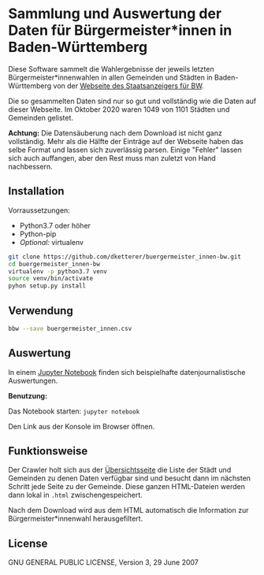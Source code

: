 # Sammlung und Auswertung der Daten für Bürgermeister*innen in Baden-Württemberg

Diese Software sammelt die Wahlergebnisse der jeweils letzten Bürgermeister*innenwahlen 
in allen Gemeinden und Städten in Baden-Württemberg von der [Webseite des Staatsanzeigers für BW](https://www.staatsanzeiger.de/staatsanzeiger/wahlen/buergermeisterwahlen/).

Die so gesammelten Daten sind nur so gut und vollständig wie die Daten auf dieser Webseite. 
Im Oktober 2020 waren 1049 von 1101 Städten und Gemeinden gelistet.

**Achtung:** Die Datensäuberung nach dem Download ist nicht ganz vollständig. Mehr als die Hälfte 
der Einträge auf der Webseite haben das selbe Format und lassen sich zuverlässig parsen. Einige "Fehler" 
lassen sich auch auffangen, aber den Rest muss man zuletzt von Hand nachbessern.


## Installation

Vorraussetzungen:

* Python3.7 oder höher
* Python-pip
* *Optional:* virtualenv

```bash
git clone https://github.com/dketterer/buergermeister_innen-bw.git
cd buergermeister_innen-bw
virtualenv -p python3.7 venv
source venv/bin/activate 
pyhon setup.py install
```

## Verwendung

```bash
bbw --save buergermeister_innen.csv
```

## Auswertung

In einem [Jupyter Notebook](notebooks/demo.ipynb) finden sich beispielhafte 
datenjournalistische Auswertungen.

**Benutzung:**

Das Notebook starten: `jupyter notebook`

Den Link aus der Konsole im Browser öffnen.

## Funktionsweise

Der Crawler holt sich aus der [Übersichtsseite](https://www.staatsanzeiger.de/staatsanzeiger/wahlen/buergermeisterwahlen/) die Liste der Städt und Gemeinden zu denen Daten verfügbar sind 
und besucht dann im nächsten Schritt jede Seite zu der Gemeinde. Diese ganzen HTML-Dateien werden dann lokal in `.html` 
zwischengespeichert.

Nach dem Download wird aus dem HTML automatisch die Information zur Bürgermeister*innenwahl herausgefiltert.

## License

GNU GENERAL PUBLIC LICENSE, Version 3, 29 June 2007
